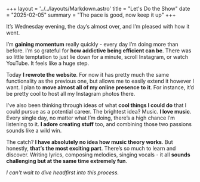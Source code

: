 +++
layout = '../../layouts/Markdown.astro'
title = "Let's Do the Show"
date = "2025-02-05"
summary = "The pace is good, now keep it up"
+++

It’s Wednesday evening, the day’s almost over, and I’m pleased with how it went.

I’m **gaining momentum** really quickly - every day I’m doing more than before. I’m so grateful for **how addictive being efficient can be**. There was so little temptation to just lie down for a minute, scroll Instagram, or watch YouTube. It feels like a huge step.

Today **I rewrote the website**. For now it has pretty much the same functionality as the previous one, but allows me to easily extend it however I want. I plan to **move almost all of my online presence to it**. For instance, it’d be pretty cool to host all my Instagram photos there.

I've also been thinking through ideas of what **cool things I could do** that I could pursue as a potential career. The brightest idea? Music. **I love music**. Every single day, no matter what I’m doing, there’s a high chance I’m listening to it. **I adore creating stuff** too, and combining those two passions sounds like a wild win.

The catch? **I have absolutely no idea how music theory works**. But honestly, **that’s the most exciting part**. There’s so much to learn and discover. Writing lyrics, composing melodies, singing vocals - it all **sounds challenging but at the same time extremely fun**.

*I can't wait to dive headfirst into this process.*